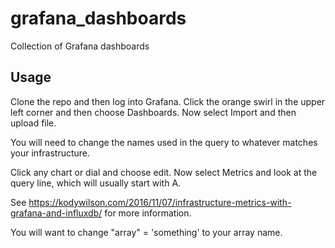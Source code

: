 # grafana_dashboards
Collection of Grafana dashboards

## Usage

Clone the repo and then log into Grafana. Click the orange swirl in the upper left corner and then choose Dashboards. Now select Import and then upload file.

You will need to change the names used in the query to whatever matches your infrastructure.

Click any chart or dial and choose edit. Now select Metrics and look at the
query line, which will usually start with A.

See https://kodywilson.com/2016/11/07/infrastructure-metrics-with-grafana-and-influxdb/ for more information.

You will want to change "array" = 'something' to your array name.
